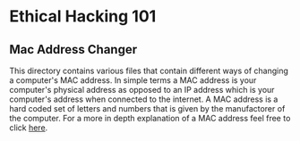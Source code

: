 # Ethical Hacking 101

## Mac Address Changer

This directory contains various files that contain different ways of changing a computer's MAC address. In simple terms a MAC address is your computer's physical address as opposed to an IP address which is your computer's address when connected to the internet. A MAC address is a hard coded set of letters and numbers that is given by the manufactorer of the computer. For a more in depth explanation of a MAC address feel free to click [here](https://en.wikipedia.org/wiki/MAC_address).
